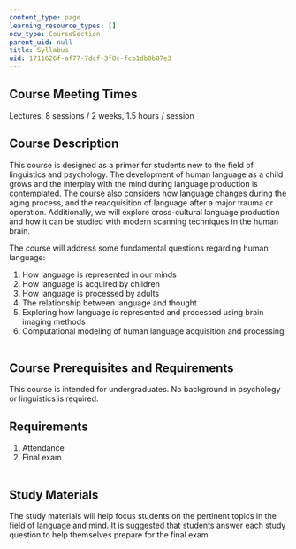 ```yaml
---
content_type: page
learning_resource_types: []
ocw_type: CourseSection
parent_uid: null
title: Syllabus
uid: 1711626f-af77-7dcf-3f8c-fcb1db0b07e3
---
```


Course Meeting Times
--------------------

Lectures: 8 sessions / 2 weeks, 1.5 hours / session

Course Description
------------------

This course is designed as a primer for students new to the field of linguistics and psychology. The development of human language as a child grows and the interplay with the mind during language production is contemplated. The course also considers how language changes during the aging process, and the reacquisition of language after a major trauma or operation. Additionally, we will explore cross-cultural language production and how it can be studied with modern scanning techniques in the human brain.

The course will address some fundamental questions regarding human language:

1.  How language is represented in our minds
2.  How language is acquired by children
3.  How language is processed by adults
4.  The relationship between language and thought
5.  Exploring how language is represented and processed using brain imaging methods
6.  Computational modeling of human language acquisition and processing  
     

Course Prerequisites and Requirements
-------------------------------------

This course is intended for undergraduates. No background in psychology or linguistics is required.

Requirements
------------

1.  Attendance
2.  Final exam  
     

Study Materials
---------------

The study materials will help focus students on the pertinent topics in the field of language and mind. It is suggested that students answer each study question to help themselves prepare for the final exam.